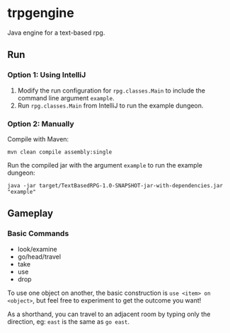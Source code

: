 # trpgengine
Java engine for a text-based rpg.
## Run
### Option 1: Using IntelliJ
1. Modify the run configuration for `rpg.classes.Main` to include the command line argument `example`.
2. Run `rpg.classes.Main` from IntelliJ to run the example dungeon.
### Option 2: Manually
Compile with Maven:
```shell
mvn clean compile assembly:single
```
Run the compiled jar with the argument `example` to run the example dungeon:
```shell
java -jar target/TextBasedRPG-1.0-SNAPSHOT-jar-with-dependencies.jar "example"
```
## Gameplay

### Basic Commands
- look/examine
- go/head/travel
- take
- use
- drop

To use one object on another, the basic construction is `use <item> on <object>`, but feel free to experiment to get the outcome you want!

As a shorthand, you can travel to an adjacent room by typing only the direction, eg: `east` is the same as `go east`.